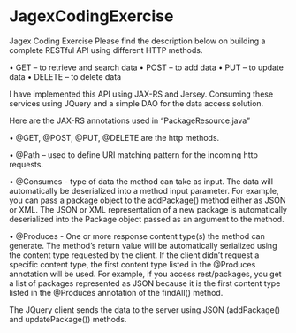 # JagexCodingExercise

Jagex Coding Exercise
Please find the description below on building a complete RESTful API using different HTTP methods.

•	GET – to retrieve and search data
•	POST – to add data
•	PUT – to update data
•	DELETE – to delete data

I have implemented this API using JAX-RS and Jersey. Consuming these services using JQuery and a simple DAO for the data access solution.

Here are the JAX-RS annotations used in “PackageResource.java”

•	@GET, @POST, @PUT, @DELETE are the http methods.

•	@Path – used to define URI matching pattern for the incoming http requests.

•	@Consumes - type of data the method can take as input. The data will automatically be deserialized into a method input parameter. For example, you can pass a package object to the addPackage() method either as JSON or XML. The JSON or XML representation of a new package is automatically deserialized into the Package object passed as an argument to the method.

•	@Produces - One or more response content type(s) the method can generate. The method’s return value will be automatically serialized using the content type requested by the client. If the client didn’t request a specific content type, the first content type listed in the @Produces annotation will be used. For example, if you access rest/packages, you get a list of packages represented as JSON because it is the first content type listed in the @Produces annotation of the findAll() method.

The JQuery client sends the data to the server using JSON (addPackage() and updatePackage()) methods.
